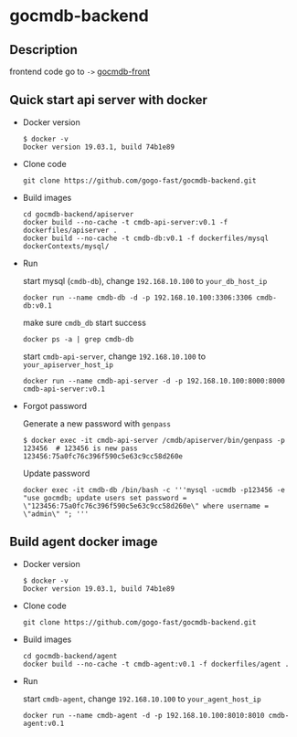 # gocmdb-backend

## Description

frontend code go to `->` [gocmdb-front](https://github.com/gogo-fast/gocmdb-front)



## Quick start api server with docker

- Docker version

  ```shell
  $ docker -v
  Docker version 19.03.1, build 74b1e89
  ```

- Clone code

  ```shell
  git clone https://github.com/gogo-fast/gocmdb-backend.git
  ```

- Build images

  ```shell
  cd gocmdb-backend/apiserver
  docker build --no-cache -t cmdb-api-server:v0.1 -f dockerfiles/apiserver .
  docker build --no-cache -t cmdb-db:v0.1 -f dockerfiles/mysql dockerContexts/mysql/
  ```

- Run

  start mysql (`cmdb-db`), change `192.168.10.100` to `your_db_host_ip`

  ````shell
  docker run --name cmdb-db -d -p 192.168.10.100:3306:3306 cmdb-db:v0.1
  ````

  make sure `cmdb_db` start success

  ```shell
  docker ps -a | grep cmdb-db
  ```

  start `cmdb-api-server`, change `192.168.10.100` to `your_apiserver_host_ip`

  ```shell
  docker run --name cmdb-api-server -d -p 192.168.10.100:8000:8000 cmdb-api-server:v0.1
  ```

- Forgot password

  Generate a new password with `genpass`

  ```shell
  $ docker exec -it cmdb-api-server /cmdb/apiserver/bin/genpass -p 123456  # 123456 is new pass
  123456:75a0fc76c396f590c5e63c9cc58d260e
  ```

  Update password

  ```shell
  docker exec -it cmdb-db /bin/bash -c '''mysql -ucmdb -p123456 -e "use gocmdb; update users set password = \"123456:75a0fc76c396f590c5e63c9cc58d260e\" where username = \"admin\" "; '''  
  ```

  

## Build agent docker image

- Docker version

  ```shell
  $ docker -v
  Docker version 19.03.1, build 74b1e89
  ```

- Clone code

  ```shell
  git clone https://github.com/gogo-fast/gocmdb-backend.git
  ```

- Build images

  ```shell
  cd gocmdb-backend/agent
  docker build --no-cache -t cmdb-agent:v0.1 -f dockerfiles/agent .
  ```

- Run

  start `cmdb-agent`, change `192.168.10.100` to `your_agent_host_ip`

  ```shell
  docker run --name cmdb-agent -d -p 192.168.10.100:8010:8010 cmdb-agent:v0.1
  ```
  

